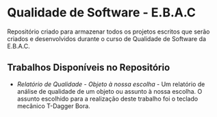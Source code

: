 # Qualidade de Software - E.B.A.C
Repositório criado para armazenar todos os projetos escritos que serão criados e desenvolvidos durante o curso de Qualidade de Software da E.B.A.C.

## Trabalhos Disponíveis no Repositório
* *Relatório de Qualidade - Objeto à nossa escolha* - Um relatório de análise de qualidade de um objeto ou assunto à nossa escolha. O assunto escolhido para a realização deste trabalho foi o teclado mecânico T-Dagger Bora.